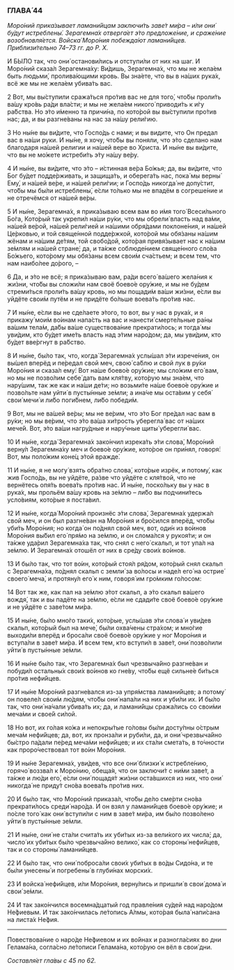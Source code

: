 ### ГЛАВА́ 44

_Моро́ний прика́зывает ламани́йцам заключи́ть заве́т ми́ра – и́ли они́ бу́дут истреблены́. Зерагемна́х отверга́ет э́то предложе́ние, и сраже́ние возобновля́ется. Войска́ Моро́ния побежда́ют ламани́йцев. Приблизи́тельно 74–73 гг. до Р. Х._

И БЫ́ЛО так, что они́ останови́лись и отступи́ли от них на шаг. И Моро́ний сказа́л Зерагемна́ху: Ви́дишь, Зерагемна́х, что мы не жела́ем быть людьми́, пролива́ющими кровь. Вы зна́ете, что вы в на́ших рука́х, всё же мы не жела́ем убива́ть вас.

2 Вот, мы вы́ступили сража́ться про́тив вас не для того́, что́бы проли́ть ва́шу кро́вь ра́ди вла́сти; и мы не жела́ем никого́ приводи́ть к и́гу ра́бства. Но э́то и́менно та причи́на, по кото́рой вы вы́ступили про́тив нас; да, и вы разгне́ваны на нас за на́шу рели́гию.

3 Но ны́не вы ви́дите, что Госпо́дь с нами; и вы видите, что Он предал вас в на́ши руки. И ны́не, я хочу, что́бы вы поняли, что э́то сделано нам благодаря на́шей религии и на́шей вере во Христа. И ны́не вы ви́дите, что вы не мо́жете истреби́ть э́ту на́шу ве́ру.

4 И ны́не, вы ви́дите, что э́то – и́стинная ве́ра Бо́жья; да, вы ви́дите, что Бог бу́дет подде́рживать, и защища́ть, и оберега́ть нас, пока́ мы верны́ Ему́, и на́шей ве́ре, и на́шей рели́гии; и Госпо́дь никогда́ не допу́стит, что́бы мы бы́ли истреблены́, е́сли то́лько мы не впадём в согреше́ние и не отречёмся от на́шей ве́ры.

5 И ны́не, Зерагемна́х, я прика́зываю всем вам во и́мя того́ Всеси́льного Бо́га, Кото́рый так укрепи́л на́ши ру́ки, что мы обрели́ власть над ва́ми, на́шей ве́рой, на́шей рели́гией и на́шими обря́дами поклоне́ния, и на́шей Це́рковью, и той свяще́нной подде́ржкой, кото́рой мы обя́заны на́шим жёнам и на́шим де́тям, той свобо́дой, кото́рая привя́зывает нас к на́шим зе́млям и на́шей стране́; да, и та́кже соблюде́нием свяще́нного сло́ва Бо́жьего, кото́рому мы обя́заны всем свои́м сча́стьем; и всем тем, что нам наибо́лее до́рого, –

6 Да, и э́то не всё; я прика́зываю вам, ра́ди всего́ ва́шего жела́ния к жи́зни, что́бы вы сложи́ли нам своё боево́е ору́жие, и мы не бу́дем стреми́ться проли́ть ва́шу кровь, но мы пощади́м ва́ши жи́зни, е́сли вы уйдёте свои́м путём и не придёте бо́льше воева́ть про́тив нас.

7 И ны́не, е́сли вы не сде́лаете э́того, то вот, вы у нас в рука́х, и я прикажу́ мои́м во́инам напа́сть на вас и нанести́ смерте́льные ра́ны ва́шим тела́м, да́бы ва́ше существова́ние прекрати́лось; и тогда́ мы уви́дим, кто бу́дет име́ть власть над э́тим наро́дом; да, мы уви́дим, кто бу́дет вве́ргнут в ра́бство.

8 И ны́не, бы́ло так, что, когда́ Зерагемна́х услы́шал э́ти изрече́ния, он вы́шел вперёд и пе́редал свой меч, свою́ са́блю и свой лук в ру́ки Моро́ния и сказа́л ему́: Вот на́ше боево́е ору́жие; мы сло́жим его́ вам, но мы не позво́лим себе́ дать вам кля́тву, кото́рую мы зна́ем, что нару́шим, так же как и на́ши де́ти; но возьми́те на́ше боево́е ору́жие и позво́льте нам уйти́ в пусты́нные зе́мли; а ина́че мы оста́вим у себя́ свои́ мечи́ и ли́бо поги́бнем, ли́бо победи́м.

9 Вот, мы не ва́шей ве́ры; мы не ве́рим, что э́то Бог пре́дал нас вам в ру́ки; но мы ве́рим, что э́то ва́ша хи́трость уберегла́ вас от на́ших мече́й. Вот, э́то ва́ши нагру́дные и нару́чные щиты́ уберегли́ вас.

10 И ны́не, когда́ Зерагемна́х зако́нчил изрека́ть э́ти слова́, Моро́ний верну́л Зерагемна́ху меч и боево́е ору́жие, кото́рое он при́нял, говоря́: Вот, мы поло́жим коне́ц э́той вражде́.

11 И ны́не, я не могу́ взять обра́тно слова́, кото́рые изрёк, и потому́, как жив Госпо́дь, вы не уйдёте, ра́зве что уйдёте с кля́твой, что не вернётесь опя́ть воева́ть про́тив нас. И ны́не, поско́льку вы у нас в рука́х, мы прольём ва́шу кровь на зе́млю – ли́бо вы подчини́тесь усло́виям, кото́рые я поста́вил.

12 И ны́не, когда́ Моро́ний произнёс э́ти слова́, Зерагемна́х удержа́л свой меч, и он был разгне́ван на Моро́ния и бро́сился вперёд, что́бы уби́ть Моро́ния; но когда́ он по́днял свой меч, вот, оди́н из во́инов Моро́ния вы́бил его́ пря́мо на зе́млю, и он слома́лся у рукоя́ти; и он та́кже уда́рил Зерагемна́ха так, что снял с него́ скальп, и тот упа́л на зе́млю. И Зерагемна́х отошёл от них в сре́ду свои́х во́инов.

13 И бы́ло так, что тот во́ин, кото́рый стоя́л ря́дом, кото́рый снял скальп с Зерагемна́ха, по́днял скальп с земли́ за во́лосы и наде́л его́ на острие́ своего́ меча́, и протяну́л его́ к ним, говоря́ им гро́мким го́лосом:

14 Вот так же, как пал на зе́млю э́тот скальп, а э́то скальп ва́шего вождя́, так и вы падёте на зе́млю, е́сли не сдади́те своё боево́е ору́жие и не уйдёте с заве́том ми́ра.

15 И ны́не, бы́ло мно́го таки́х, кото́рые, услы́шав э́ти слова́ и уви́дев скальп, кото́рый был на мече́, бы́ли охва́чены стра́хом; и мно́гие выходи́ли вперёд и броса́ли своё боево́е ору́жие у ног Моро́ния и вступа́ли в заве́т ми́ра. И всем тем, кто вступи́л в заве́т, они́ позво́лили уйти́ в пусты́нные зе́мли.

16 И ны́не бы́ло так, что Зерагемна́х был чрезвыча́йно разгне́ван и побуди́л остальны́х свои́х во́инов ко гне́ву, что́бы ещё сильне́е би́ться про́тив нефи́йцев.

17 И ны́не Моро́ний разгне́вался из-за упря́мства ламани́йцев; а потому́ он повеле́л свои́м лю́дям, что́бы они́ напа́ли на них и уби́ли их. И бы́ло так, что они́ на́чали убива́ть их; да, и ламани́йцы сража́лись со свои́ми меча́ми и свое́й си́лой.

18 Но вот, их го́лая ко́жа и непокры́тые го́ловы бы́ли досту́пны о́стрым меча́м нефи́йцев; да, вот, их пронза́ли и руби́ли, да, и они́ чрезвыча́йно бы́стро па́дали пе́ред меча́ми нефи́йцев; и их ста́ли смета́ть, в то́чности как проро́чествовал тот во́ин Моро́ния.

19 И ны́не Зерагемна́х, уви́дев, что все они́ близки́ к истребле́нию, горячо́ воззва́л к Моро́нию, обеща́я, что он заключи́т с ни́ми заве́т, а та́кже и лю́ди его́, е́сли они́ пощадя́т жи́зни оста́вшихся из них, что они́ никогда́ не приду́т сно́ва воева́ть про́тив них.

20 И бы́ло так, что Моро́ний приказа́л, что́бы де́ло сме́рти сно́ва прекрати́лось среди́ наро́да. И он взял у ламани́йцев боево́е ору́жие; и по́сле того́ как они́ вступи́ли с ним в заве́т ми́ра, им бы́ло позво́лено уйти́ в пусты́нные зе́мли.

21 И ны́не, они́ не ста́ли счита́ть их уби́тых из-за вели́кого их числа́; да, число́ их уби́тых бы́ло чрезвыча́йно велико́, как со стороны́ нефи́йцев, так и со стороны́ ламани́йцев.

22 И бы́ло так, что они́ поброса́ли свои́х уби́тых в во́ды Сидо́на, и те бы́ли унесены́ и погребены́ в глуби́нах морски́х.

23 И войска́ нефи́йцев, и́ли Моро́ния, верну́лись и пришли́ в свои́ дома́ и свои́ зе́мли.

24 И так зако́нчился восемна́дцатый год правле́ния су́дей над наро́дом Не́фиевым. И так зако́нчилась ле́топись А́лмы, кото́рая была́ напи́сана на листа́х Не́фия.

---

Повествова́ние о наро́де Не́фиевом и их во́йнах и разногла́сиях во дни Гелама́на, согла́сно ле́тописи Гелама́на, кото́рую он вёл в свои́ дни.

_Составля́ет гла́вы с 45 по 62._
